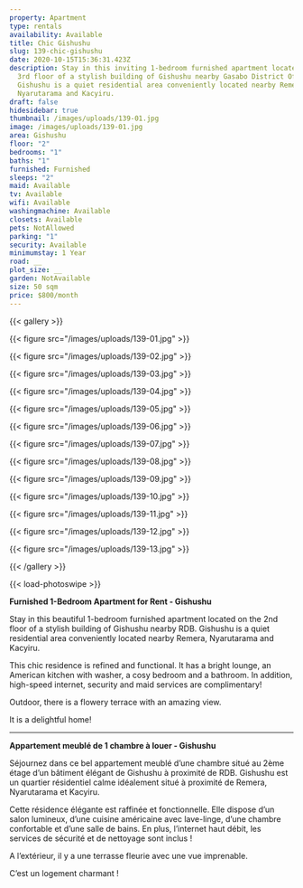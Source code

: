 ```yaml
---
property: Apartment
type: rentals
availability: Available
title: Chic Gishushu
slug: 139-chic-gishushu
date: 2020-10-15T15:36:31.423Z
description: Stay in this inviting 1-bedroom furnished apartment located on the
  3rd floor of a stylish building of Gishushu nearby Gasabo District Office.
  Gishushu is a quiet residential area conveniently located nearby Remera,
  Nyarutarama and Kacyiru.
draft: false
hidesidebar: true
thumbnail: /images/uploads/139-01.jpg
image: /images/uploads/139-01.jpg
area: Gishushu
floor: "2"
bedrooms: "1"
baths: "1"
furnished: Furnished
sleeps: "2"
maid: Available
tv: Available
wifi: Available
washingmachine: Available
closets: Available
pets: NotAllowed
parking: "1"
security: Available
minimumstay: 1 Year
road: __
plot_size: __
garden: NotAvailable
size: 50 sqm
price: $800/month
---
```

{{< gallery >}}

{{< figure src="/images/uploads/139-01.jpg" >}}

{{< figure src="/images/uploads/139-02.jpg" >}}

{{< figure src="/images/uploads/139-03.jpg" >}}

{{< figure src="/images/uploads/139-04.jpg" >}}

{{< figure src="/images/uploads/139-05.jpg" >}}

{{< figure src="/images/uploads/139-06.jpg" >}}

{{< figure src="/images/uploads/139-07.jpg" >}}

{{< figure src="/images/uploads/139-08.jpg" >}}

{{< figure src="/images/uploads/139-09.jpg" >}}

{{< figure src="/images/uploads/139-10.jpg" >}}

{{< figure src="/images/uploads/139-11.jpg" >}}

{{< figure src="/images/uploads/139-12.jpg" >}}

{{< figure src="/images/uploads/139-13.jpg" >}}

{{< /gallery >}}

{{< load-photoswipe >}}

**Furnished 1-Bedroom Apartment for Rent - Gishushu**

Stay in this beautiful 1-bedroom furnished apartment located on the 2nd floor of a stylish building of Gishushu nearby RDB. Gishushu is a quiet residential area conveniently located nearby Remera, Nyarutarama and Kacyiru.

This chic residence is refined and functional. It has a bright lounge, an American kitchen with washer, a cosy bedroom and a bathroom. In addition, high-speed internet, security and maid services are complimentary!

Outdoor, there is a flowery terrace with an amazing view.

It is a delightful home!

- - -

**Appartement meublé de 1 chambre à louer - Gishushu**

Séjournez dans ce bel appartement meublé d’une chambre situé au 2ème étage d’un bâtiment élégant de Gishushu à proximité de RDB. Gishushu est un quartier résidentiel calme idéalement situé à proximité de Remera, Nyarutarama et Kacyiru.

Cette résidence élégante est raffinée et fonctionnelle. Elle dispose d’un salon lumineux, d’une cuisine américaine avec lave-linge, d’une chambre confortable et d’une salle de bains. En plus, l’internet haut débit, les services de sécurité et de nettoyage sont inclus !

A l’extérieur, il y a une terrasse fleurie avec une vue imprenable.

C’est un logement charmant !